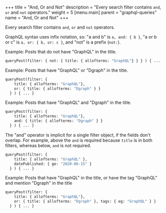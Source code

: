 +++
title = "And, Or and Not"
description = "Every search filter contains `and`, `or` and `not` operators."
weight = 5
[menu.main]
    parent = "graphql-queries"
    name = "And, Or and Not"
+++

Every search filter contains `and`, `or` and `not` operators.

GraphQL syntax uses infix notation, so: "a and b" is `a, and: { b }`, "a or b or c" is `a, or: { b, or: c }`, and "not" is a prefix (`not:`).

Example: Posts that do not have "GraphQL" in the title.

```graphql
queryPost(filter: { not: { title: { allofterms: "GraphQL"} } } ) { ... }
```

Example: Posts that have "GraphQL" or "Dgraph" in the title.

```graphql
queryPost(filter: {
    title: { allofterms: "GraphQL"},
    or: { title: { allofterms: "Dgraph" } }
  } ) { ... }
```

Example: Posts that have "GraphQL" and "Dgraph" in the title.

```graphql
queryPost(filter: {
    title: { allofterms: "GraphQL"},
    and: { title: { allofterms: "Dgraph" } }
  } ) { ... }
```

The "and" operator is implicit for a single filter object, if the fields don't overlap.  For example, above the `and` is required because `title` is in both filters, whereas below, `and` is not required.

```graphql
queryPost(filter: {
    title: { allofterms: "GraphQL" },
    datePublished: { ge: "2020-06-15" }
  } ) { ... }
```

Example: Posts that have "GraphQL" in the title, or have the tag "GraphQL" and mention "Dgraph" in the title

```graphql
queryPost(filter: {
    title: { allofterms: "GraphQL"},
    or: { title: { allofterms: "Dgraph" }, tags: { eg: "GraphQL" } }
  } ) { ... }
```
